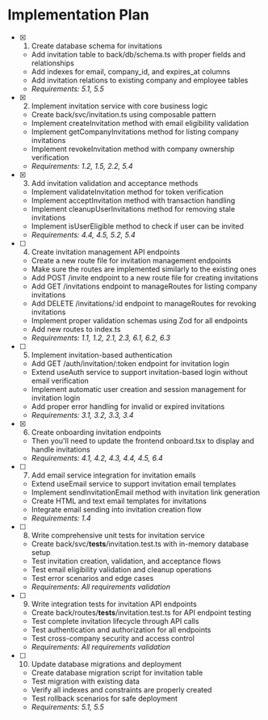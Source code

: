 # Implementation Plan

- [x] 1. Create database schema for invitations




  - Add invitation table to back/db/schema.ts with proper fields and relationships
  - Add indexes for email, company_id, and expires_at columns
  - Add invitation relations to existing company and employee tables
  - _Requirements: 5.1, 5.5_

- [x] 2. Implement invitation service with core business logic





  - Create back/svc/invitation.ts using composable pattern
  - Implement createInvitation method with email eligibility validation
  - Implement getCompanyInvitations method for listing company invitations
  - Implement revokeInvitation method with company ownership verification
  - _Requirements: 1.2, 1.5, 2.2, 5.4_

- [x] 3. Add invitation validation and acceptance methods
  - Implement validateInvitation method for token verification
  - Implement acceptInvitation method with transaction handling
  - Implement cleanupUserInvitations method for removing stale invitations
  - Implement isUserEligible method to check if user can be invited
  - _Requirements: 4.4, 4.5, 5.2, 5.4_

- [ ] 4. Create invitation management API endpoints



  - Create a new route file for invitation management endpoints
  - Make sure the routes are implemented similarly to the existing ones
  - Add POST /invite endpoint to a new route file for creating invitations
  - Add GET /invitations endpoint to manageRoutes for listing company invitations
  - Add DELETE /invitations/:id endpoint to manageRoutes for revoking invitations
  - Implement proper validation schemas using Zod for all endpoints
  - Add new routes to index.ts
  - _Requirements: 1.1, 1.2, 2.1, 2.3, 6.1, 6.2, 6.3_

- [ ] 5. Implement invitation-based authentication




  - Add GET /auth/invitation/:token endpoint for invitation login
  - Extend useAuth service to support invitation-based login without email verification
  - Implement automatic user creation and session management for invitation login
  - Add proper error handling for invalid or expired invitations
  - _Requirements: 3.1, 3.2, 3.3, 3.4_

- [x] 6. Create onboarding invitation endpoints





  - Then you'll need to update the frontend onboard.tsx to display and handle invitations
  - _Requirements: 4.1, 4.2, 4.3, 4.4, 4.5, 6.4_

- [ ] 7. Add email service integration for invitation emails




  - Extend useEmail service to support invitation email templates
  - Implement sendInvitationEmail method with invitation link generation
  - Create HTML and text email templates for invitations
  - Integrate email sending into invitation creation flow
  - _Requirements: 1.4_

- [ ] 8. Write comprehensive unit tests for invitation service
  - Create back/svc/__tests__/invitation.test.ts with in-memory database setup
  - Test invitation creation, validation, and acceptance flows
  - Test email eligibility validation and cleanup operations
  - Test error scenarios and edge cases
  - _Requirements: All requirements validation_

- [ ] 9. Write integration tests for invitation API endpoints
  - Create back/routes/__tests__/invitation.test.ts for API endpoint testing
  - Test complete invitation lifecycle through API calls
  - Test authentication and authorization for all endpoints
  - Test cross-company security and access control
  - _Requirements: All requirements validation_

- [ ] 10. Update database migrations and deployment
  - Create database migration script for invitation table
  - Test migration with existing data
  - Verify all indexes and constraints are properly created
  - Test rollback scenarios for safe deployment
  - _Requirements: 5.1, 5.5_